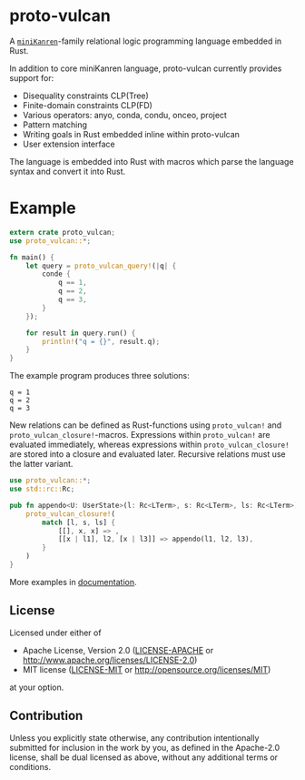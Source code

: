 # proto-vulcan
A [`miniKanren`]-family relational logic programming language embedded in Rust.

In addition to core miniKanren language, proto-vulcan currently provides support for:
* Disequality constraints CLP(Tree)
* Finite-domain constraints CLP(FD)
* Various operators: anyo, conda, condu, onceo, project
* Pattern matching
* Writing goals in Rust embedded inline within proto-vulcan
* User extension interface

The language is embedded into Rust with macros which parse the language syntax and convert it
into Rust.

[`miniKanren`]: http://minikanren.org


# Example
```rust
extern crate proto_vulcan;
use proto_vulcan::*;

fn main() {
    let query = proto_vulcan_query!(|q| {
        conde {
            q == 1,
            q == 2,
            q == 3,
        }
    });

    for result in query.run() {
        println!("q = {}", result.q);
    }
}
```
The example program produces three solutions:
```text
q = 1
q = 2
q = 3
```

New relations can be defined as Rust-functions using `proto_vulcan!` and
`proto_vulcan_closure!`-macros. Expressions within `proto_vulcan!` are
evaluated immediately, whereas expressions within `proto_vulcan_closure!`
are stored into a closure and evaluated later. Recursive relations must
use the latter variant.
```rust
use proto_vulcan::*;
use std::rc::Rc;

pub fn appendo<U: UserState>(l: Rc<LTerm>, s: Rc<LTerm>, ls: Rc<LTerm>) -> Rc<dyn Goal<U>> {
    proto_vulcan_closure!(
        match [l, s, ls] {
            [[], x, x] => ,
            [[x | l1], l2, [x | l3]] => appendo(l1, l2, l3),
        }
    )
}
```
More examples in [documentation](https://docs.rs/proto-vulcan/).

## License

Licensed under either of

 * Apache License, Version 2.0
   ([LICENSE-APACHE](LICENSE-APACHE) or http://www.apache.org/licenses/LICENSE-2.0)
 * MIT license
   ([LICENSE-MIT](LICENSE-MIT) or http://opensource.org/licenses/MIT)

at your option.

## Contribution

Unless you explicitly state otherwise, any contribution intentionally submitted
for inclusion in the work by you, as defined in the Apache-2.0 license, shall be
dual licensed as above, without any additional terms or conditions.
